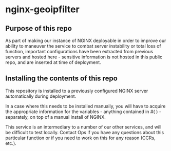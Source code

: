 # nginx-geoipfilter

## Purpose of this repo

As part of making our instance of NGINX deployable in order to improve our ability to maneuver the service to combat server instability or total loss of function, important configurations have been extracted from previous servers and hosted here - sensitive information is not hosted in this public repo, and are inserted at time of deployment.

## Installing the contents of this repo

This repository is installed to a previously configured NGINX server automatically during deployment.

In a case where this needs to be installed manually, you will have to acquire the appropriate information for the variables - anything contained in #( ) - separately, on top of a manual install of NGINX.

This service is an intermediary to a number of our other services, and will be difficult to test locally. Contact Ops if you have any questions about this particular function or if you need to work on this for any reason (CCRs, etc.).

